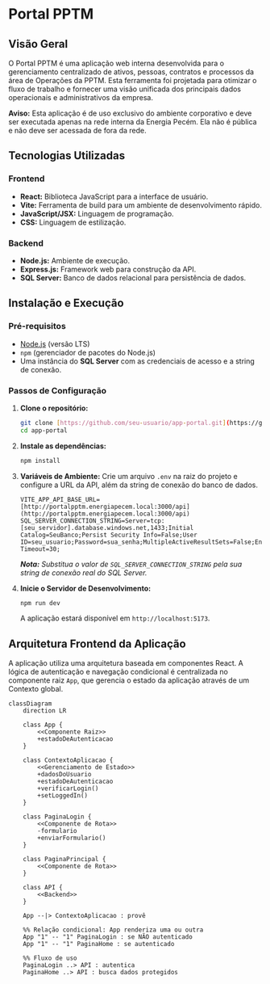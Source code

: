 # Portal PPTM

## Visão Geral

O Portal PPTM é uma aplicação web interna desenvolvida para o gerenciamento centralizado de ativos, pessoas, contratos e processos da área de Operações da PPTM. Esta ferramenta foi projetada para otimizar o fluxo de trabalho e fornecer uma visão unificada dos principais dados operacionais e administrativos da empresa.

**Aviso:** Esta aplicação é de uso exclusivo do ambiente corporativo e deve ser executada apenas na rede interna da Energia Pecém. Ela não é pública e não deve ser acessada de fora da rede.

## Tecnologias Utilizadas

### Frontend

- **React:** Biblioteca JavaScript para a interface de usuário.
- **Vite:** Ferramenta de build para um ambiente de desenvolvimento rápido.
- **JavaScript/JSX:** Linguagem de programação.
- **CSS:** Linguagem de estilização.

### Backend

- **Node.js:** Ambiente de execução.
- **Express.js:** Framework web para construção da API.
- **SQL Server:** Banco de dados relacional para persistência de dados.

## Instalação e Execução

### Pré-requisitos

- [Node.js](https://nodejs.org/en/) (versão LTS)
- `npm` (gerenciador de pacotes do Node.js)
- Uma instância do **SQL Server** com as credenciais de acesso e a string de conexão.

### Passos de Configuração

1.  **Clone o repositório:**

    ```bash
    git clone [https://github.com/seu-usuario/app-portal.git](https://github.com/seu-usuario/app-portal.git)
    cd app-portal
    ```

2.  **Instale as dependências:**

    ```bash
    npm install
    ```

3.  **Variáveis de Ambiente:**
    Crie um arquivo `.env` na raiz do projeto e configure a URL da API, além da string de conexão do banco de dados.

    ```env
    VITE_APP_API_BASE_URL=[http://portalpptm.energiapecem.local:3000/api](http://portalpptm.energiapecem.local:3000/api)
    SQL_SERVER_CONNECTION_STRING=Server=tcp:[seu_servidor].database.windows.net,1433;Initial Catalog=SeuBanco;Persist Security Info=False;User ID=seu_usuario;Password=sua_senha;MultipleActiveResultSets=False;Encrypt=True;TrustServerCertificate=False;Connection Timeout=30;
    ```

    _**Nota:** Substitua o valor de `SQL_SERVER_CONNECTION_STRING` pela sua string de conexão real do SQL Server._

4.  **Inicie o Servidor de Desenvolvimento:**
    ```bash
    npm run dev
    ```
    A aplicação estará disponível em `http://localhost:5173`.

## Arquitetura Frontend da Aplicação

A aplicação utiliza uma arquitetura baseada em componentes React. A lógica de autenticação e navegação condicional é centralizada no componente raiz `App`, que gerencia o estado da aplicação através de um Contexto global.

```mermaid
classDiagram
    direction LR

    class App {
        <<Componente Raiz>>
        +estadoDeAutenticacao
    }

    class ContextoAplicacao {
        <<Gerenciamento de Estado>>
        +dadosDoUsuario
        +estadoDeAutenticacao
        +verificarLogin()
        +setLoggedIn()
    }

    class PaginaLogin {
        <<Componente de Rota>>
        -formulario
        +enviarFormulario()
    }

    class PaginaPrincipal {
        <<Componente de Rota>>
    }

    class API {
        <<Backend>>
    }

    App --|> ContextoAplicacao : provê

    %% Relação condicional: App renderiza uma ou outra
    App "1" -- "1" PaginaLogin : se NÃO autenticado
    App "1" -- "1" PaginaHome : se autenticado

    %% Fluxo de uso
    PaginaLogin ..> API : autentica
    PaginaHome ..> API : busca dados protegidos
```
